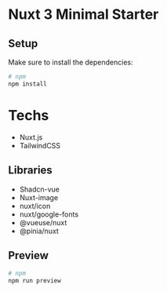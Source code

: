 # Nuxt 3 Minimal Starter


## Setup

Make sure to install the dependencies:

```bash
# npm
npm install

```

# Techs
- Nuxt.js
- TailwindCSS

## Libraries
- Shadcn-vue
- Nuxt-image
- nuxt/icon
- nuxt/google-fonts
- @vueuse/nuxt
- @pinia/nuxt

## Preview
```bash
# npm
npm run preview
```
